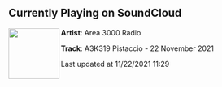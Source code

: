 ## Currently Playing on SoundCloud

[<img align="left" width="100" src="https://i1.sndcdn.com/artworks-k2Oa2xZ9QO0pzBFz-eVVEzQ-t500x500.jpg">](https://soundcloud.com/area3000/a3k319-pistaccio-22-november-2021)

**Artist**: Area 3000 Radio 

**Track**: A3K319 Pistaccio - 22 November 2021

Last updated at 11/22/2021 11:29
